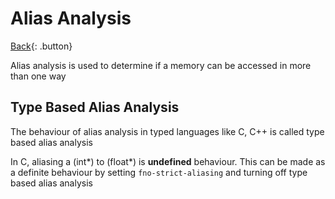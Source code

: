 # Alias Analysis

[Back](./common.md){: .button}

Alias analysis is used to determine if a memory can be accessed in more than one way

## Type Based Alias Analysis

The behaviour of alias analysis in typed languages like C, C++ is called type based alias analysis

In C, aliasing a (int\*) to (float\*) is **undefined** behaviour. This can be made as a definite behaviour by setting `fno-strict-aliasing` and turning off type based alias analysis

